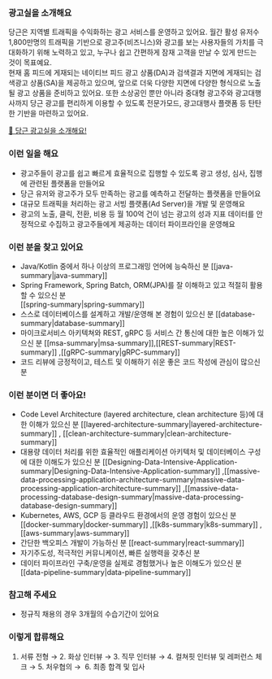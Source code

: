 
### 광고실을 소개해요

당근은 지역별 트래픽을 수익화하는 광고 서비스를 운영하고 있어요. 월간 활성 유저수 1,800만명의 트래픽을 기반으로 광고주(비즈니스)와 광고를 보는 사용자들의 가치를 극대화하기 위해 노력하고 있고, 누구나 쉽고 간편하게 잠재 고객을 만날 수 있게 만드는 것이 목표예요.  
현재 홈 피드에 게재되는 네이티브 피드 광고 상품(DA)과 검색결과 지면에 게재되는 검색광고 상품(SA)을 제공하고 있으며, 앞으로 더욱 다양한 지면에 다양한 형식으로 노출될 광고 상품을 준비하고 있어요. 또한 소상공인 뿐만 아니라 중대형 광고주와 광고대행사까지 당근 광고를 편리하게 이용할 수 있도록 전문가모드, 광고대행사 플랫폼 등 탄탄한 기반을 마련하고 있어요.

[🥕 당근 광고실을 소개해요!](https://medium.com/daangn/%EB%8B%B9%EA%B4%91%EC%86%8C-%EC%A0%84%EB%8B%A8%EC%A7%80%EB%A5%BC-%EB%8C%80%EC%B2%B4%ED%95%A0-%EB%8B%B9%EA%B7%BC-%EA%B4%91%EA%B3%A0%EC%9D%98-%EB%93%B1%EC%9E%A5-%EF%B8%8F-5c558dc4fb18)

### 이런 일을 해요

- 광고주들이 광고를 쉽고 빠르게 효율적으로 집행할 수 있도록 광고 생성, 심사, 집행에 관련된 플랫폼을 만들어요
- 당근 유저와 광고주가 모두 만족하는 광고를 예측하고 전달하는 플랫폼을 만들어요
- 대규모 트래픽을 처리하는 광고 서빙 플랫폼(Ad Server)을 개발 및 운영해요
- 광고의 노출, 클릭, 전환, 비용 등 월 100억 건이 넘는 광고의 성과 지표 데이터를 안정적으로 수집하고 광고주들에게 제공하는 데이터 파이프라인을 운영해요

### 이런 분을 찾고 있어요

- Java/Kotlin 중에서 하나 이상의 프로그래밍 언어에 능숙하신 분  [[java-summary|java-summary]]
- Spring Framework, Spring Batch, ORM(JPA)를 잘 이해하고 있고 적절히 활용할 수 있으신 분     
   [[spring-summary|spring-summary]]
- 스스로 데이터베이스를 설계하고 개발/운영해 본 경험이 있으신 분 [[database-summary|database-summary]]
- 마이크로서비스 아키텍쳐와 REST, gRPC 등 서비스 간 통신에 대한 높은 이해가 있으신 분 [[msa-summary|msa-summary]],[[REST-summary|REST-summary]] ,[[gRPC-summary|gRPC-summary]] 
- 코드 리뷰에 긍정적이고, 테스트 및 이해하기 쉬운 좋은 코드 작성에 관심이 많으신 분

### 이런 분이면 더 좋아요!

- Code Level Architecture (layered architecture, clean architecture 등)에 대한 이해가 있으신 분 [[layered-architecture-summary|layered-architecture-summary]] , [[clean-architecture-summary|clean-architecture-summary]]
- 대용량 데이터 처리를 위한 효율적인 애플리케이션 아키텍처 및 데이터베이스 구성에 대한 이해도가 있으신 분 [[Designing-Data-Intensive-Application-summary|Designing-Data-Intensive-Application-summary]] ,[[massive-data-processing-application-architecture-summary|massive-data-processing-application-architecture-summary]] ,[[massive-data-processing-database-design-summary|massive-data-processing-database-design-summary]] 
- Kubernetes, AWS, GCP 등 클라우드 환경에서의 운영 경험이 있으신 분 [[docker-summary|docker-summary]] ,[[k8s-summary|k8s-summary]] ,[[aws-summary|aws-summary]]
- 간단한 백오피스 개발이 가능하신 분 [[react-summary|react-summary]]
- 자기주도성, 적극적인 커뮤니케이션, 빠른 실행력을 갖추신 분
- 데이터 파이프라인 구축/운영을 실제로 경험했거나 높은 이해도가 있으신 분 [[data-pipeline-summary|data-pipeline-summary]]

### 참고해 주세요

- 정규직 채용의 경우 3개월의 수습기간이 있어요

### 이렇게 합류해요

1. 서류 전형 → 2. 화상 인터뷰 → 3. 직무 인터뷰 → 4. 컬쳐핏 인터뷰 및 레퍼런스 체크 → 5. 처우협의 →  6. 최종 합격 및 입사